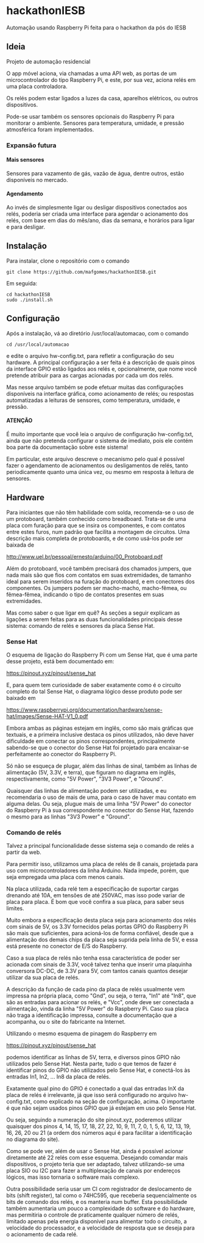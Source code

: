 # hackathonIESB
Automação usando Raspberry Pi feita para o hackathon da pós do IESB

## Ideia
Projeto de automação residencial

O app móvel aciona, via chamadas a uma API web, as portas de um
microcontrolador do tipo Raspberry Pi, e este, por sua vez, aciona
relés em uma placa controladora.

Os relés podem estar ligados a luzes da casa, aparelhos elétricos,
ou outros dispositivos.

Pode-se usar também os sensores opcionais do Raspberry Pi para
monitorar o ambiente. Sensores para temperatura, umidade, e
pressão atmosférica foram implementados.

### Expansão futura

#### Mais sensores
Sensores para vazamento de gás, vazão de água, dentre outros,
estão disponíveis no mercado.

#### Agendamento
Ao invés de simplesmente ligar ou desligar dispositivos
conectados aos relés, poderia ser criada uma interface para
agendar o acionamento dos relés, com base em dias do mês/ano,
dias da semana, e horários para ligar e para desligar.

## Instalação
Para instalar, clone o repositório com o comando

	git clone https://github.com/mafgomes/hackathonIESB.git

Em seguida:

	cd hackathonIESB
	sudo ./install.sh

## Configuração
Após a instalação, vá ao diretório /usr/local/automacao,
com o comando

	cd /usr/local/automacao

e edite o arquivo hw-config.txt, para refletir a configuração
do seu hardware. A principal configuração a ser feita é
a descrição de quais pinos da interface GPIO estão ligados
aos relés e, opcionalmente, que nome você pretende atribuir
para as cargas acionadas por cada um dos relés.

Mas nesse arquivo também se pode efetuar muitas das
configurações disponíveis na interface gráfica, como
acionamento de relés; ou respostas automatizadas a
leituras de sensores, como temperatura, umidade, e pressão.

#### ATENÇÃO
É muito importante que você leia o arquivo de configuração
hw-config.txt, ainda que não pretenda configurar o sistema
de imediato, pois ele contém boa parte da documentação sobre
este sistema!

Em particular, este arquivo descreve o mecanismo pelo qual
é possível fazer o agendamento de acionamentos ou desligamentos
de relés, tanto periodicamente quanto uma única vez, ou mesmo
em resposta à leitura de sensores.

## Hardware
Para iniciantes que não têm habilidade com solda, recomenda-se
o uso de um protoboard, também conhecido como breadboard.
Trata-se de uma placa com furação para que se insira os
componentes, e com contatos entre estes furos, num padrão que
facilita a montagem de circuitos.
Uma descrição mais completa de protoboards, e de como usá-los
pode ser baixada de

http://www.uel.br/pessoal/ernesto/arduino/00_Protoboard.pdf

Além do protoboard, você também precisará dos chamados jumpers,
que nada mais são que fios com contatos em suas extremidades,
de tamanho ideal para serem inseridos na furação do protoboard,
e em conectores dos componentes.
Os jumpers podem ser macho-macho, macho-fêmea, ou fẽmea-fêmea,
indicando o tipo de contatos presentes em suas extremidades.

Mas como saber o que ligar em quê? As seções a seguir
explicam as ligações a serem feitas para as duas funcionalidades
principais desse sistema: comando de relés e sensores da
placa Sense Hat.

### Sense Hat
O esquema de ligação do
Raspberry Pi com um Sense Hat, que é uma parte desse projeto,
está bem documentado em:

https://pinout.xyz/pinout/sense_hat

E, para quem tem curiosidade de saber exatamente como é
o circuito completo do tal Sense Hat, o diagrama lógico
desse produto pode ser baixado em

https://www.raspberrypi.org/documentation/hardware/sense-hat/images/Sense-HAT-V1_0.pdf

Embora ambas as páginas estejam em inglês, como são mais
gráficas que textuais, e a primeira inclusive destaca
os pinos utilizados, não deve haver dificuldade em conectar
os pinos correspondentes, principalmente sabendo-se que o
conector do Sense Hat foi projetado para encaixar-se
perfeitamente ao conector do Raspberry Pi.

Só não se esqueça de plugar, além das linhas de sinal,
também as linhas de alimentação (5V, 3.3V, e terra), que
figuram no diagrama em inglês, respectivamente, como
"5V Power", "3V3 Power", e "Ground".

Quaisquer das linhas de alimentação podem ser utilizadas,
e eu recomendaria o uso de mais de uma, para o caso de
haver mau contato em alguma delas. Ou seja, plugue mais
de uma linha "5V Power" do conector do Raspberry Pi à
sua correspondente no conector do Sense Hat, fazendo o
mesmo para as linhas "3V3 Power" e "Ground".

### Comando de relés
Talvez a principal funcionalidade desse sistema seja o
comando de relés a partir da web.

Para permitir isso, utilizamos uma placa de relés de
8 canais, projetada para uso com microcontroladores
da linha Arduino. Nada impede, porém, que seja empregada
uma placa com menos canais.

Na placa utilizada, cada relé tem a especificação de
suportar cargas drenando até 10A, em tensões de até 250VAC,
mas isso pode variar de placa para placa. É bom que você
confira a sua placa, para saber seus limites.

Muito embora a especificação desta placa seja para
acionamento dos relés com sinais de 5V, os 3.3V fornecidos
pelas portas GPIO do Raspberry Pi são mais que suficientes,
para acioná-los de forma confiável, desde que a alimentação
dos demais chips da placa seja suprida pela linha de 5V,
e essa está presente no conector de E/S do Raspberry.

Caso a sua placa de relés não tenha essa característica
de poder ser acionada com sinais de 3.3V, você talvez
tenha que inserir uma plaquinha conversora DC-DC, de
3.3V para 5V, com tantos canais quantos desejar utilizar
da sua placa de relés.

A descrição da função de cada pino da placa de relés
usualmente vem impressa na própria placa, como "Gnd",
ou seja, o terra, "In1" até "In8", que são as entradas
para acionar os relés, e "Vcc", onde deve ser conectada
a alimentação, vinda da linha "5V Power" do Raspberry Pi. 
Caso sua placa não traga a identificação impressa,
consulte a documentação que a acompanha, ou o site
do fabricante na Internet.

Utilizando o mesmo esquema de pinagem do Raspberry em

https://pinout.xyz/pinout/sense_hat

podemos identificar as linhas de 5V, terra, e diversos
pinos GPIO não utilizados pelo Sense Hat. Nesta parte,
tudo o que temos de fazer é identificar pinos do GPIO
não utilizados pelo Sense Hat, e conectá-los às entradas
In1, In2, ... In8 da placa de relés.

Exatamente qual pino do GPIO é conectado a qual
das entradas InX da placa de relés é irrelevante,
já que isso será configurado no arquivo hw-config.txt,
como explicado na seção de configuração, acima.
O importante é que não sejam usados pinos GPIO que
já estejam em uso pelo Sense Hat.

Ou seja, seguindo a numeração do site pinout.xyz,
poderemos utilizar quaisquer dos pinos
4, 14, 15, 17, 18, 27, 22, 10, 9, 11, 7, 0, 1, 5, 6,
12, 13, 19, 16, 26, 20 ou 21
(a ordem dos números aqui é para facilitar a
identificação no diagrama do site).

Como se pode ver, além de usar o Sense Hat, ainda é
possível acionar diretamente até 22 relés com esse
esquema. Desejando comandar mais dispositivos, o
projeto teria que ser adaptado, talvez utilizando-se
uma placa SIO ou I2C para fazer a multiplexação de
canais por endereços lógicos, mas isso tornaria o
software mais complexo.

Outra possibilidade seria usar um CI com registrador
de deslocamento de bits (shift register), tal como o
74HC595, que receberia sequencialmente os bits de
comando dos relés, e os manteria num buffer.
Esta possibilidade também aumentaria um pouco a
complexidade do software e do hardware, mas permitiria
o controle de praticamente qualquer número de relés,
limitado apenas pela energia disponível para alimentar
todo o circuito, a velocidade do processador, e a
velocidade de resposta que se deseja para o acionamento
de cada relé.
